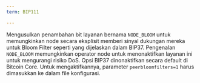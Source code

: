 ```yaml
---
term: BIP111

---
```

Mengusulkan penambahan bit layanan bernama `NODE_BLOOM` untuk memungkinkan node secara eksplisit memberi sinyal dukungan mereka untuk Bloom Filter seperti yang dijelaskan dalam BIP37. Pengenalan `NODE_BLOOM` memungkinkan operator node untuk menonaktifkan layanan ini untuk mengurangi risiko DoS. Opsi BIP37 dinonaktifkan secara default di Bitcoin Core. Untuk mengaktifkannya, parameter `peerbloomfilters=1` harus dimasukkan ke dalam file konfigurasi.